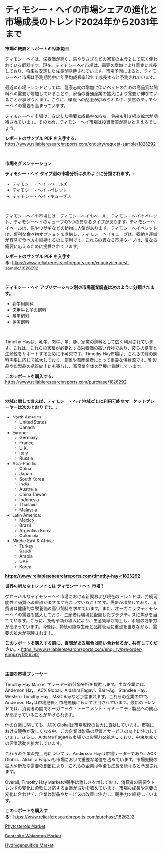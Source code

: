 <p><h1>ティモシー・ヘイの市場シェアの進化と市場成長のトレンド2024年から2031年まで</h1></p><p><strong>市場の概要とレポートの対象範囲</strong></p>
<p><p>ティモシーヘイは、栄養価が高く、馬やうさぎなどの家畜の主食として広く使われている飼料です。現在、ティモシーヘイ市場は、需要の増加により着実に成長しており、将来も安定した成長が期待されています。市場予測によると、ティモシーヘイ市場は予測期間中に年平均成長率12％で成長すると予測されています。</p><p>最近の市場トレンドとしては、健康志向の増加に伴いペットのための高品質な飼料への需要が増加していることや、家畜の養殖産業の拡大により需要が伸びていることが挙げられます。さらに、環境への配慮が求められる中、天然のティモシーヘイの需要も高まっています。</p><p>ティモシーヘイ市場は、安定した需要と成長率を持ち、将来も引き続き拡大が期待されています。そのため、ティモシーヘイ市場は投資価値が高いと言えるでしょう。</p></p>
<p><strong>レポートのサンプル PDF を入手する:</strong> <a href="https://www.reliableresearchreports.com/enquiry/request-sample/1826292">https://www.reliableresearchreports.com/enquiry/request-sample/1826292</a></p>
<p>&nbsp;</p>
<p><strong>市場セグメンテーション</strong></p>
<p><strong>ティモシー・ヘイ タイプ別の市場分析は次のように分類されます。:</strong></p>
<p><ul><li>ティモシー・ヘイ・ベールズ</li><li>ティモシー・ヘイ・ペレット</li><li>ティモシー・ヘイ・キューブス</li></ul></p>
<p>&nbsp;</p>
<p><p>ティモシーヘイの市場には、ティモシーヘイのベール、ティモシーヘイのペレット、ティモシーヘイのキューブの3つの異なるタイプがあります。ティモシーヘイベールは、馬やウサギなどの動物に人気があります。ティモシーヘイペレットは、便利な食べ物オプションを提供し、ティモシーヘイキューブは、収納や運搬が容易で食べ方を維持するのに便利です。これらの異なる市場タイプは、異なる需要に応えるために提供されています。</p></p>
<p><strong>レポートのサンプル PDF を入手する:</strong>&nbsp;<a href="https://www.reliableresearchreports.com/enquiry/request-sample/1826292">https://www.reliableresearchreports.com/enquiry/request-sample/1826292</a></p>
<p>&nbsp;</p>
<p><strong> ティモシー・ヘイ アプリケーション別の市場産業調査は次のように分類されます。:</strong></p>
<p><ul><li>乳牛用飼料</li><li>肉用牛と羊の飼料</li><li>豚用飼料</li><li>家禽飼料</li></ul></p>
<p>&nbsp;</p>
<p><p>Timothy Hayは、乳牛、肉牛、羊、豚、家禽の飼料として広く利用されています。これは、これらの家畜が必要とする栄養価の高い食物であり、彼らの健康と生産性をサポートするために不可欠です。Timothy Hay市場は、これらの種の飼料需要に応じて拡大しており、農家や畜産業者にとって重要な供給源です。乳製品や肉製品の品質向上にも寄与し、畜産業全体の発展に貢献しています。</p></p>
<p><strong>このレポートを購入する:</strong>&nbsp; <a href="https://www.reliableresearchreports.com/purchase/1826292">https://www.reliableresearchreports.com/purchase/1826292</a></p>
<p>&nbsp;</p>
<p><strong>地域に関して言えば、ティモシー・ヘイ 地域ごとに利用可能なマーケットプレーヤーは次のとおりです。:</strong></p>
<p><ul>
    <li>
        North America:
        <ul>
            <li>United States</li>
            <li>Canada</li>
        </ul>
    </li>
    <li>
        Europe:
        <ul>
            <li>Germany</li>
            <li>France</li>
            <li>U.K.</li>
            <li>Italy</li>
            <li>Russia</li>
        </ul>
    </li>
    <li>
        Asia-Pacific:
        <ul>
            <li>China</li>
            <li>Japan</li>
            <li>South Korea</li>
            <li>India</li>
            <li>Australia</li>
            <li>China Taiwan</li>
            <li>Indonesia</li>
            <li>Thailand</li>
            <li>Malaysia</li>
        </ul>
    </li>
    <li>
        Latin America:
        <ul>
            <li>Mexico</li>
            <li>Brazil</li>
            <li>Argentina Korea</li>
            <li>Colombia</li>
        </ul>
    </li>
    <li>
        Middle East & Africa:
        <ul>
            <li>Turkey</li>
            <li>Saudi</li>
            <li>Arabia</li>
            <li>UAE</li>
            <li>Korea</li>
        </ul>
    </li>
    </ul></p>
<p><strong><a href="https://www.reliableresearchreports.com/timothy-hay-r1826292">https://www.reliableresearchreports.com/timothy-hay-r1826292</a></strong>&nbsp;</p>
<p><strong>世界の新たなトレンドとは ティモシー・ヘイ 市場？</strong></p>
<p><p>グローバルなティモシーヘイ市場における新興および現在のトレンドは、持続可能性と品質への重点がますます高まっていることです。需要が増加しており、消費者は健康的な栄養価の高い飼料を求めています。また、オーガニックティモシーヘイの需要も拡大しており、生産者は環境に配慮したプラクティスに焦点を当てています。さらに、技術革新の導入により、生産効率が向上し、市場の競争力が高まっています。今後は、持続可能な生産と品質管理に重点を置きながら、需要の拡大が期待されます。</p></p>
<p><strong>このレポートを購入する前に、質問がある場合は問い合わせるか、共有してください。</strong>- <a href="https://www.reliableresearchreports.com/enquiry/pre-order-enquiry/1826292">https://www.reliableresearchreports.com/enquiry/pre-order-enquiry/1826292</a></p>
<p>&nbsp;</p>
<p><strong>主要な市場プレーヤー</strong></p>
<p><p>Timothy Hay Market プレーヤーの競争分析を提供します。主な企業には、Anderson Hay、ACX Global、Aldahra Fagavi、Barr-Ag、Standlee Hay、Western Timothy Hay、M&C Hayなどが含まれます。これらの企業の中で、Anderson Hayは市場成長と市場規模において注目されています。最新のトレンドでは、消費者の間でオーガニック・トーニメント・イミュニティ製品への関心が高まっていることが挙げられます。</p><p>他の企業に関しても、ACX Globalは市場規模の拡大に貢献しています。市場における競争が激しくなる中、この企業は製品の品質とサービスの向上に注力しています。さらに、Aldahra Fagaviも市場での影響力を拡大しており、中東地域での営業活動を拡大しています。</p><p>これらの企業の売上高については、Anderson Hayは市場リーダーであり、ACX Global、Aldahra Fagaviも市場において重要な地位を占めています。市場規模の拡大や新たな需要の創出により、これらの企業は今後も成長を続けると予想されます。</p><p>Overall, Timothy Hay Marketの競争は激しさを増しており、消費者の需要やトレンドの変化に柔軟に対応する企業が成功を収めています。市場の成長や需要の変化に合わせて、企業は製品やサービスの改善に注力し、競争力を維持しています。</p></p>
<p><strong>このレポートを購入する:</strong>&nbsp;&nbsp;<a href="https://www.reliableresearchreports.com/purchase/1826292">https://www.reliableresearchreports.com/purchase/1826292</a></p>
<p><p><a href="https://www.linkedin.com/pulse/phytosterols-market-research-report-forecasted-period-from-2024-iudpf?trackingId=Te4H70NXAOOUG5XfbAMyDg%3D%3D">Phytosterols Market</a></p><p><a href="https://www.linkedin.com/pulse/bentonite-waterstop-market-size-evaluating-its-trends-growth-projections-ior8f?trackingId=K0bM8HHSUTzJCMEJqBY1gw%3D%3D">Bentonite Waterstop Market</a></p><p><a href="https://www.linkedin.com/pulse/hydrogensulfide-market-share-amp-new-trends-analysis-report-type-h34xf?trackingId=YmXpIBydQiwklIVQmqVctw%3D%3D">Hydrogensulfide Market</a></p></p>
